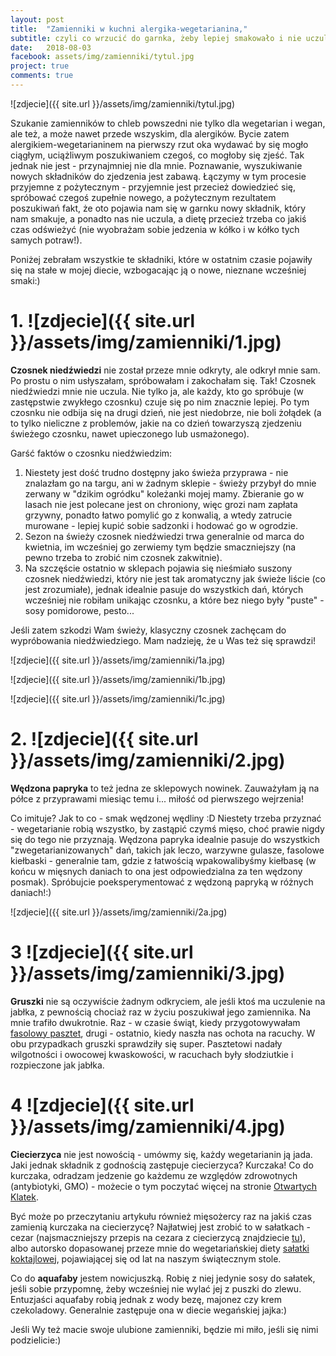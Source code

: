```yaml
---
layout: post
title:  "Zamienniki w kuchni alergika-wegetarianina,"
subtitle: czyli co wrzucić do garnka, żeby lepiej smakowało i nie uczulało.
date:   2018-08-03
facebook: assets/img/zamienniki/tytul.jpg
project: true
comments: true
---
```


![zdjecie]({{ site.url }}/assets/img/zamienniki/tytul.jpg)

Szukanie zamienników to chleb powszedni nie tylko dla wegetarian i wegan, ale też, a może nawet przede wszyskim, dla alergików. Bycie zatem alergikiem-wegetarianinem na pierwszy rzut oka wydawać by się mogło ciągłym, uciążliwym poszukiwaniem czegoś, co mogłoby się zjeść. Tak jednak nie jest - przynajmniej nie dla mnie. Poznawanie, wyszukiwanie nowych składników do zjedzenia jest zabawą. Łączymy w tym procesie przyjemne z pożytecznym - przyjemnie jest przecież dowiedzieć się, spróbować czegoś zupełnie nowego, a pożytecznym rezultatem poszukiwań fakt, że oto pojawia nam się w garnku nowy składnik, który nam smakuje, a ponadto nas nie uczula, a dietę przecież trzeba co jakiś czas odświeżyć (nie wyobrażam sobie jedzenia w kółko i w kółko tych samych potraw!). 

Poniżej zebrałam wszystkie te składniki, które w ostatnim czasie pojawiły się na stałe w mojej diecie, wzbogacając ją o nowe, nieznane wcześniej smaki:)

# 1. ![zdjecie]({{ site.url }}/assets/img/zamienniki/1.jpg)

**Czosnek niedźwiedzi** nie został przeze mnie odkryty, ale odkrył mnie sam. Po prostu o nim usłyszałam, spróbowałam i zakochałam się. Tak! Czosnek niedźwiedzi mnie nie uczula. Nie tylko ja, ale każdy, kto go spróbuje (w zastępstwie zwykłego czosnku) czuje się po nim znacznie lepiej. Po tym czosnku nie odbija się na drugi dzień, nie jest niedobrze, nie boli żołądek (a to tylko nieliczne z problemów, jakie na co dzień towarzyszą zjedzeniu świeżego czosnku, nawet upieczonego lub usmażonego). 

Garść faktów o czosnku niedźwiedzim:

1. Niestety jest dość trudno dostępny jako świeża przyprawa - nie znalazłam go na targu, ani w żadnym sklepie - świeży przybył do mnie zerwany w "dzikim ogródku" koleżanki mojej mamy. Zbieranie go w lasach nie jest polecane jest on chroniony, więc grozi nam zapłata grzywny, ponadto łatwo pomylić go z konwalią, a wtedy zatrucie murowane - lepiej kupić sobie sadzonki i hodować go w ogrodzie.
2. Sezon na świeży czosnek niedźwiedzi trwa generalnie od marca do kwietnia, im wcześniej go zerwiemy tym będzie smaczniejszy (na pewno trzeba to zrobić nim czosnek zakwitnie).
3. Na szczęście ostatnio w sklepach pojawia się nieśmiało suszony czosnek niedźwiedzi, który nie jest tak aromatyczny jak świeże liście (co jest zrozumiałe), jednak idealnie pasuje do wszystkich dań, których wcześniej nie robiłam unikając czosnku, a które bez niego były "puste" - sosy pomidorowe, pesto... 

Jeśli zatem szkodzi Wam świeży, klasyczny czosnek zachęcam do wypróbowania niedźwiedziego. Mam nadzieję, że u Was też się sprawdzi!

![zdjecie]({{ site.url }}/assets/img/zamienniki/1a.jpg)

![zdjecie]({{ site.url }}/assets/img/zamienniki/1b.jpg)

![zdjecie]({{ site.url }}/assets/img/zamienniki/1c.jpg)


# 2. ![zdjecie]({{ site.url }}/assets/img/zamienniki/2.jpg)

**Wędzona papryka** to też jedna ze sklepowych nowinek. Zauważyłam ją na półce z przyprawami miesiąc temu i... miłość od pierwszego wejrzenia!

Co imituje? Jak to co - smak wędzonej wędliny :D Niestety trzeba przyznać - wegetarianie robią wszystko, by zastąpić czymś mięso, choć prawie nigdy się do tego nie przyznają. Wędzona papryka idealnie pasuje do wszystkich "zwegetarianizowanych" dań, takich jak leczo, warzywne gulasze, fasolowe kiełbaski - generalnie tam, gdzie z łatwością wpakowalibyśmy kiełbasę (w końcu w mięsnych daniach to ona jest odpowiedzialna za ten wędzony posmak). Spróbujcie poeksperymentować z wędzoną papryką w różnych daniach!:)

![zdjecie]({{ site.url }}/assets/img/zamienniki/2a.jpg)


# 3 ![zdjecie]({{ site.url }}/assets/img/zamienniki/3.jpg)

**Gruszki** nie są oczywiście żadnym odkryciem, ale jeśli ktoś ma uczulenie na jabłka, z pewnością chociaż raz w życiu poszukiwał jego zamiennika. Na mnie trafiło dwukrotnie. Raz - w czasie świąt, kiedy przygotowywałam [fasolowy pasztet](http://pokarmlove.com.pl/swiateczne-smakolyki/), drugi - ostatnio, kiedy naszła nas ochota na racuchy. W obu przypadkach gruszki sprawdziły się super. Pasztetowi nadały wilgotności i owocowej kwaskowości, w racuchach były słodziutkie i rozpieczone jak jabłka.


# 4 ![zdjecie]({{ site.url }}/assets/img/zamienniki/4.jpg)

**Ciecierzyca** nie jest nowością - umówmy się, każdy wegetarianin ją jada. Jaki jednak składnik z godnością zastępuje ciecierzyca? Kurczaka! Co do kurczaka, odradzam jedzenie go każdemu ze względów zdrowotnych (antybiotyki, GMO) - możecie o tym poczytać więcej na stronie [Otwartych Klatek](https://www.otwarteklatki.pl/frankenkurczak/). 

Być może po przeczytaniu artykułu również mięsożercy raz na jakiś czas zamienią kurczaka na ciecierzycę? Najłatwiej jest zrobić to w sałatkach - cezar (najsmaczniejszy przepis na cezara z ciecierzycą znajdziecie [tu](http://www.jadlonomia.com/przepisy/weganska-salatka-cezar/)), albo autorsko dopasowanej przeze mnie do wegetariańskiej diety [sałatki koktajlowej](http://pokarmlove.com.pl/swiateczne-smakolyki/), pojawiającej się od lat na naszym świątecznym stole.

Co do **aquafaby** jestem nowicjuszką. Robię z niej jedynie sosy do sałatek, jeśli sobie przypomnę, żeby wcześniej nie wylać jej z puszki do zlewu. Entuzjaści aquafaby robią jednak z wody bezę, majonez czy krem czekoladowy. Generalnie zastępuje ona w diecie wegańskiej jajka:)


Jeśli Wy też macie swoje ulubione zamienniki, będzie mi miło, jeśli się nimi podzielicie:)

